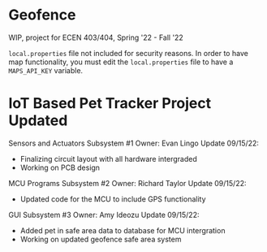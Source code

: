 # Geofence
WIP, project for ECEN 403/404, Spring '22 - Fall '22

`local.properties` file not included for security reasons. In order to have map functionality, you must edit the `local.properties` file to have a `MAPS_API_KEY` variable.

# IoT Based Pet Tracker Project Updated

Sensors and Actuators Subsystem #1
Owner: Evan Lingo
Update 09/15/22:
  - Finalizing circuit layout with all hardware intergraded
  - Working on PCB design

MCU Programs Subsystem #2
Owner: Richard Taylor
Update 09/15/22:
  - Updated code for the MCU to include GPS functionality

GUI Subsystem #3
Owner: Amy Ideozu
Update 09/15/22:
  - Added pet in safe area data to database for MCU intergration
  - Working on updated geofence safe area system
